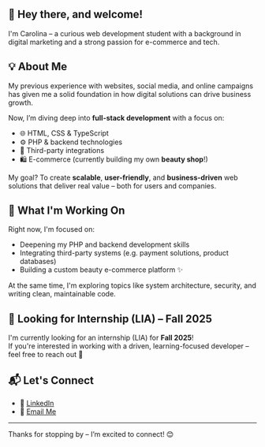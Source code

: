 ## 👋 Hey there, and welcome!

I'm Carolina – a curious web development student with a background in digital marketing and a strong passion for e-commerce and tech.

## 💡 About Me

My previous experience with websites, social media, and online campaigns has given me a solid foundation in how digital solutions can drive business growth.

Now, I’m diving deep into **full-stack development** with a focus on:

- 🌐 HTML, CSS & TypeScript  
- ⚙️ PHP & backend technologies  
- 🧩 Third-party integrations  
- 🛍️ E-commerce (currently building my own **beauty shop**!)

My goal? To create **scalable**, **user-friendly**, and **business-driven** web solutions that deliver real value – both for users and companies.

## 🔧 What I'm Working On

Right now, I'm focused on:

- Deepening my PHP and backend development skills  
- Integrating third-party systems (e.g. payment solutions, product databases)  
- Building a custom beauty e-commerce platform ✨  

At the same time, I'm exploring topics like system architecture, security, and writing clean, maintainable code.

## 🚀 Looking for Internship (LIA) – Fall 2025

I'm currently looking for an internship (LIA) for **Fall 2025**!  
If you're interested in working with a driven, learning-focused developer – feel free to reach out 🙌

## 📬 Let's Connect

- 💼 [LinkedIn](https://www.linkedin.com/in/carolina-cordoba-455ab9166/)  
- 📧 [Email Me](mailto:carolina.cordoba@medieinstitutet.se)  

---

Thanks for stopping by – I’m excited to connect! 😊

<!--
**carolinacordoba/carolinacordoba** is a ✨ _special_ ✨ repository because its `README.md` (this file) appears on your GitHub profile.

Here are some ideas to get you started:

- 🔭 I’m currently working on ...
- 🌱 I’m currently learning ...
- 👯 I’m looking to collaborate on ...
- 🤔 I’m looking for help with ...
- 💬 Ask me about ...
- 📫 How to reach me: ...
- 😄 Pronouns: ...
- ⚡ Fun fact: ...
-->
